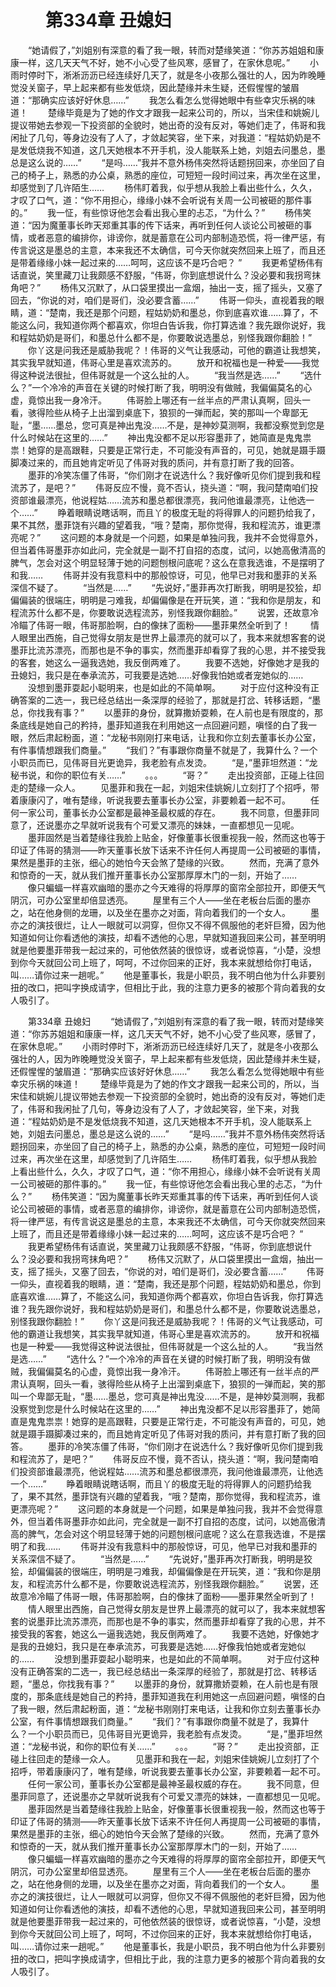 # 　　第334章 丑媳妇
　　“她请假了，”刘姐别有深意的看了我一眼，转而对楚缘笑道：“你苏苏姐姐和康康一样，这几天天气不好，她不小心受了些风寒，感冒了，在家休息呢。”
　　小雨时停时下，淅淅沥沥已经连续好几天了，就是冬小夜那么强壮的人，因为昨晚睡觉没关窗子，早上起来都有些发低烧，因此楚缘并未生疑，还假惺惺的皱眉道：“那确实应该好好休息……”
　　我怎么看怎么觉得她眼中有些幸灾乐祸的味道！
　　楚缘毕竟是为了她的作文才跟我一起来公司的，所以，当宋佳和姚婉儿提议带她去参观一下投资部的全貌时，她出奇的没有反对，等她们走了，伟哥和我闲扯了几句，等身边没有了人了，才敛起笑容，坐下来，对我道：“程姑奶奶是不是发低烧我不知道，这几天她根本不开手机，没人能联系上她，刘姐去问墨总，墨总是这么说的……”
　　“是吗……”我并不意外杨伟突然将话题拐回来，亦坐回了自己的椅子上，熟悉的办公桌，熟悉的座位，可短短一段时间过来，再次坐在这里，却感觉到了几许陌生……
　　杨伟盯着我，似乎想从我脸上看出些什么，久久，才叹了口气，道：“你不用担心，缘缘小妹不会听说有关周一公司被砸的那件事的。”
　　我一怔，有些惊讶他怎会看出我心里的忐忑，“为什么？”
　　杨伟笑道：“因为魔董事长昨天郑重其事的传下话来，再听到任何人谈论公司被砸的事情，或者恶意的编排你，诽谤你，就是蓄意在公司内部制造恐慌，将一律严惩，有传言说这是墨总的主意，本来我还不太确信，可今天你就突然回来上班了，而且还是带着缘缘小妹一起过来的……呵呵，这应该不是巧合吧？ ”
　　我更希望杨伟有话直说，笑里藏刀让我颇感不舒服，“伟哥，你到底想说什么？没必要和我拐弯抹角吧？”
　　杨伟又沉默了，从口袋里摸出一盒烟，抽出一支，摇了摇头，又塞了回去，“你说的对，咱们是哥们，没必要含蓄……”
　　伟哥一仰头，直视着我的眼睛，道：“楚南，我还是那个问题，程姑奶奶和墨总，你到底喜欢谁……算了，不能这么问，我知道你两个都喜欢，你坦白告诉我，你打算选谁？我先跟你说好，我和程姑奶奶是哥们，和墨总什么都不是，你要敢说选墨总，别怪我跟你翻脸！”
　　你丫这是问我还是威胁我呢？！伟哥的义气让我感动，可他的霸道让我想笑，其实我早就知道，伟哥心里是喜欢流苏的。
　　放开和祝福也是一种爱——我觉得这种说法很扯，但伟哥就是一个这么扯的人。
　　“我当然是选……”
　　“选什么？”一个冷冷的声音在关键的时候打断了我，明明没有做贼，我偏偏莫名的心虚，竟惊出我一身冷汗。
　　伟哥脸上哪还有一丝半点的严肃认真啊，回头一看，骇得险些从椅子上出溜到桌底下，狼狈的一弹而起，笑的那叫一个卑鄙无耻，“墨……墨总，您可真是神出鬼没……不是，是神妙莫测啊，我都没察觉到您是什么时候站在这里的……”
　　神出鬼没都不足以形容墨菲了，她简直是鬼鬼祟祟！她穿的是高跟鞋，只要是正常行走，不可能没有声音的，可见，她就是蹑手蹑脚凑过来的，而且她肯定听见了伟哥对我的质问，并有意打断了我的回答。
　　墨菲的冷笑冻僵了伟哥，“你们刚才在说选什么？我好像听见你们提到我和程流苏了，是吧？”
　　伟哥反应不慢，竟不否认，挠头道：“啊，我问楚南咱们投资部谁最漂亮，他说程姑……流苏和墨总都很漂亮，我问他谁最漂亮，让他选一个……”
　　睁着眼睛说瞎话啊，而且丫的极度无耻的将得罪人的问题扔给我了，果不其然，墨菲饶有兴趣的望着我，“哦？楚南，那你觉得，我和程流苏，谁更漂亮呢？”
　　这问题的本身就是一个问题，如果是单独问我，我并不会觉得意外，但当着伟哥墨菲亦如此问，完全就是一副不打自招的态度，试问，以她高傲清高的脾气，怎会对这个明显轻薄于她的问题刨根问底呢？这么在意我选谁，不是摆明了和我……
　　伟哥并没有我意料中的那般惊讶，可见，他早已对我和墨菲的关系深信不疑了。
　　“当然是……”
　　“先说好，”墨菲再次打断我，明明是狡狯，却偏偏装的很端庄，明明是刁难我，却偏偏像是在开玩笑，道：“我和你是朋友，和程流苏什么都不是，你要敢说选程流苏，别怪我跟你翻脸。”
　　说罢，还故意冷冷瞄了伟哥一眼，伟哥那脸啊，白的像抹了面粉——墨菲果然全听到了！
　　情人眼里出西施，自己觉得女朋友是世界上最漂亮的就可以了，我本来就想客套的说墨菲比流苏漂亮，而那也是不争的事实，然而墨菲却看穿了我的心思，并不接受我的客套，她这么一逼我选她，我反倒两难了。
　　我要不选她，好像她才是我的丑媳妇，我只是在奉承流苏，可我要是选她……好像我怕她或者宠她似的……
　　没想到墨菲耍起小聪明来，也是如此的不简单啊。
　　对于应付这种没有正确答案的二选一，我已经总结出一条深厚的经验了，那就是打岔、转移话题，“墨总，你找我有事？”
　　以墨菲的身份，就算撒娇耍赖，在人前也是有限度的，那条底线是她自己的矜持，墨菲知道我在利用她这一点回避问题，嗔怪的白了我一眼，然后肃起粉面，道：“龙秘书刚刚打来电话，让我和你立刻去董事长办公室，有件事情想跟我们商量。”
　　“我们？”有事跟你商量不就是了，我算什么？一个小职员而已，见伟哥目光更诡异，我老脸有点发烫。
　　“是，”墨菲坦然道：“龙秘书说，和你的职位有关……”
　　。。。
　　“哥？”
　　走出投资部，正碰上往回走的楚缘一众人。
　　见墨菲和我在一起，刘姐宋佳姚婉儿立刻打了个招呼，带着康康闪了，唯有楚缘，听说我要去董事长办公室，非要赖着一起不可。
　　任何一家公司，董事长办公室都是最神圣最权威的存在。
　　我不同意，但墨菲同意了，还说墨亦之早就听说我有个可爱又漂亮的妹妹，一直都想见一见呢。
　　墨菲固然是当着楚缘往我脸上贴金，好像董事长很重视我一般，然而这也等于印证了伟哥的猜测——昨天董事长放下话来不许任何人再提周一公司被砸的事情，果然是墨菲的主张，细心的她怕今天会煞了楚缘的兴致。
　　然而，充满了意外和惊奇的一天，就从我们推开董事长办公室那厚厚木门的一刻，开始了……
　　像只蝙蝠一样喜欢幽暗的墨亦之今天难得的将厚厚的窗帘全部拉开，即便天气阴沉，可办公室里却倍显透亮。
　　屋里有三个人——坐在老板台后面的墨亦之，站在他身侧的龙珊，以及坐在墨亦之对面，背向着我们的一个女人。
　　墨亦之的演技很烂，让人一眼就可以洞穿，但你又不得不佩服他的老奸巨猾，因为他知道如何让你看透他的演技，却看不透他的心思，早就知道我回来公司，甚至明明就是他要墨菲带我一起过来的，可他依然装的很惊讶，或者说惊喜，“小楚，没想到你今天就回公司上班了，呵呵，不过你回来的正好，我本来就想给你打电话，叫……请你过来一趟呢。”
　　他是董事长，我是小职员，我不明白他为什么非要别扭的改口，把叫字换成请字，但相比于此，我的注意力更多的被那个背向着我的女人吸引了。

　　第334章 丑媳妇
　　“她请假了，”刘姐别有深意的看了我一眼，转而对楚缘笑道：“你苏苏姐姐和康康一样，这几天天气不好，她不小心受了些风寒，感冒了，在家休息呢。”
　　小雨时停时下，淅淅沥沥已经连续好几天了，就是冬小夜那么强壮的人，因为昨晚睡觉没关窗子，早上起来都有些发低烧，因此楚缘并未生疑，还假惺惺的皱眉道：“那确实应该好好休息……”
　　我怎么看怎么觉得她眼中有些幸灾乐祸的味道！
　　楚缘毕竟是为了她的作文才跟我一起来公司的，所以，当宋佳和姚婉儿提议带她去参观一下投资部的全貌时，她出奇的没有反对，等她们走了，伟哥和我闲扯了几句，等身边没有了人了，才敛起笑容，坐下来，对我道：“程姑奶奶是不是发低烧我不知道，这几天她根本不开手机，没人能联系上她，刘姐去问墨总，墨总是这么说的……”
　　“是吗……”我并不意外杨伟突然将话题拐回来，亦坐回了自己的椅子上，熟悉的办公桌，熟悉的座位，可短短一段时间过来，再次坐在这里，却感觉到了几许陌生……
　　杨伟盯着我，似乎想从我脸上看出些什么，久久，才叹了口气，道：“你不用担心，缘缘小妹不会听说有关周一公司被砸的那件事的。”
　　我一怔，有些惊讶他怎会看出我心里的忐忑，“为什么？”
　　杨伟笑道：“因为魔董事长昨天郑重其事的传下话来，再听到任何人谈论公司被砸的事情，或者恶意的编排你，诽谤你，就是蓄意在公司内部制造恐慌，将一律严惩，有传言说这是墨总的主意，本来我还不太确信，可今天你就突然回来上班了，而且还是带着缘缘小妹一起过来的……呵呵，这应该不是巧合吧？ ”
　　我更希望杨伟有话直说，笑里藏刀让我颇感不舒服，“伟哥，你到底想说什么？没必要和我拐弯抹角吧？”
　　杨伟又沉默了，从口袋里摸出一盒烟，抽出一支，摇了摇头，又塞了回去，“你说的对，咱们是哥们，没必要含蓄……”
　　伟哥一仰头，直视着我的眼睛，道：“楚南，我还是那个问题，程姑奶奶和墨总，你到底喜欢谁……算了，不能这么问，我知道你两个都喜欢，你坦白告诉我，你打算选谁？我先跟你说好，我和程姑奶奶是哥们，和墨总什么都不是，你要敢说选墨总，别怪我跟你翻脸！”
　　你丫这是问我还是威胁我呢？！伟哥的义气让我感动，可他的霸道让我想笑，其实我早就知道，伟哥心里是喜欢流苏的。
　　放开和祝福也是一种爱——我觉得这种说法很扯，但伟哥就是一个这么扯的人。
　　“我当然是选……”
　　“选什么？”一个冷冷的声音在关键的时候打断了我，明明没有做贼，我偏偏莫名的心虚，竟惊出我一身冷汗。
　　伟哥脸上哪还有一丝半点的严肃认真啊，回头一看，骇得险些从椅子上出溜到桌底下，狼狈的一弹而起，笑的那叫一个卑鄙无耻，“墨……墨总，您可真是神出鬼没……不是，是神妙莫测啊，我都没察觉到您是什么时候站在这里的……”
　　神出鬼没都不足以形容墨菲了，她简直是鬼鬼祟祟！她穿的是高跟鞋，只要是正常行走，不可能没有声音的，可见，她就是蹑手蹑脚凑过来的，而且她肯定听见了伟哥对我的质问，并有意打断了我的回答。
　　墨菲的冷笑冻僵了伟哥，“你们刚才在说选什么？我好像听见你们提到我和程流苏了，是吧？”
　　伟哥反应不慢，竟不否认，挠头道：“啊，我问楚南咱们投资部谁最漂亮，他说程姑……流苏和墨总都很漂亮，我问他谁最漂亮，让他选一个……”
　　睁着眼睛说瞎话啊，而且丫的极度无耻的将得罪人的问题扔给我了，果不其然，墨菲饶有兴趣的望着我，“哦？楚南，那你觉得，我和程流苏，谁更漂亮呢？”
　　这问题的本身就是一个问题，如果是单独问我，我并不会觉得意外，但当着伟哥墨菲亦如此问，完全就是一副不打自招的态度，试问，以她高傲清高的脾气，怎会对这个明显轻薄于她的问题刨根问底呢？这么在意我选谁，不是摆明了和我……
　　伟哥并没有我意料中的那般惊讶，可见，他早已对我和墨菲的关系深信不疑了。
　　“当然是……”
　　“先说好，”墨菲再次打断我，明明是狡狯，却偏偏装的很端庄，明明是刁难我，却偏偏像是在开玩笑，道：“我和你是朋友，和程流苏什么都不是，你要敢说选程流苏，别怪我跟你翻脸。”
　　说罢，还故意冷冷瞄了伟哥一眼，伟哥那脸啊，白的像抹了面粉——墨菲果然全听到了！
　　情人眼里出西施，自己觉得女朋友是世界上最漂亮的就可以了，我本来就想客套的说墨菲比流苏漂亮，而那也是不争的事实，然而墨菲却看穿了我的心思，并不接受我的客套，她这么一逼我选她，我反倒两难了。
　　我要不选她，好像她才是我的丑媳妇，我只是在奉承流苏，可我要是选她……好像我怕她或者宠她似的……
　　没想到墨菲耍起小聪明来，也是如此的不简单啊。
　　对于应付这种没有正确答案的二选一，我已经总结出一条深厚的经验了，那就是打岔、转移话题，“墨总，你找我有事？”
　　以墨菲的身份，就算撒娇耍赖，在人前也是有限度的，那条底线是她自己的矜持，墨菲知道我在利用她这一点回避问题，嗔怪的白了我一眼，然后肃起粉面，道：“龙秘书刚刚打来电话，让我和你立刻去董事长办公室，有件事情想跟我们商量。”
　　“我们？”有事跟你商量不就是了，我算什么？一个小职员而已，见伟哥目光更诡异，我老脸有点发烫。
　　“是，”墨菲坦然道：“龙秘书说，和你的职位有关……”
　　。。。
　　“哥？”
　　走出投资部，正碰上往回走的楚缘一众人。
　　见墨菲和我在一起，刘姐宋佳姚婉儿立刻打了个招呼，带着康康闪了，唯有楚缘，听说我要去董事长办公室，非要赖着一起不可。
　　任何一家公司，董事长办公室都是最神圣最权威的存在。
　　我不同意，但墨菲同意了，还说墨亦之早就听说我有个可爱又漂亮的妹妹，一直都想见一见呢。
　　墨菲固然是当着楚缘往我脸上贴金，好像董事长很重视我一般，然而这也等于印证了伟哥的猜测——昨天董事长放下话来不许任何人再提周一公司被砸的事情，果然是墨菲的主张，细心的她怕今天会煞了楚缘的兴致。
　　然而，充满了意外和惊奇的一天，就从我们推开董事长办公室那厚厚木门的一刻，开始了……
　　像只蝙蝠一样喜欢幽暗的墨亦之今天难得的将厚厚的窗帘全部拉开，即便天气阴沉，可办公室里却倍显透亮。
　　屋里有三个人——坐在老板台后面的墨亦之，站在他身侧的龙珊，以及坐在墨亦之对面，背向着我们的一个女人。
　　墨亦之的演技很烂，让人一眼就可以洞穿，但你又不得不佩服他的老奸巨猾，因为他知道如何让你看透他的演技，却看不透他的心思，早就知道我回来公司，甚至明明就是他要墨菲带我一起过来的，可他依然装的很惊讶，或者说惊喜，“小楚，没想到你今天就回公司上班了，呵呵，不过你回来的正好，我本来就想给你打电话，叫……请你过来一趟呢。”
　　他是董事长，我是小职员，我不明白他为什么非要别扭的改口，把叫字换成请字，但相比于此，我的注意力更多的被那个背向着我的女人吸引了。
